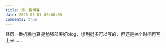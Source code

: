 ```yaml
---
title: 第一篇博客
date: 2025-03-01 00:00:00
comments: true
---
```

经历一番折腾也算是勉强部署好blog，想到挺多可以写的，但还是抽个时间再写上来......

